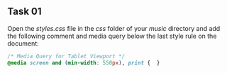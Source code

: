 ## Task 01
Open the *styles.css* file in the *css* folder of your *music* directory and add the following comment and media query below the last style rule on the document:
```css
/* Media Query for Tablet Viewport */
@media screen and (min-width: 550px), print {  }
```